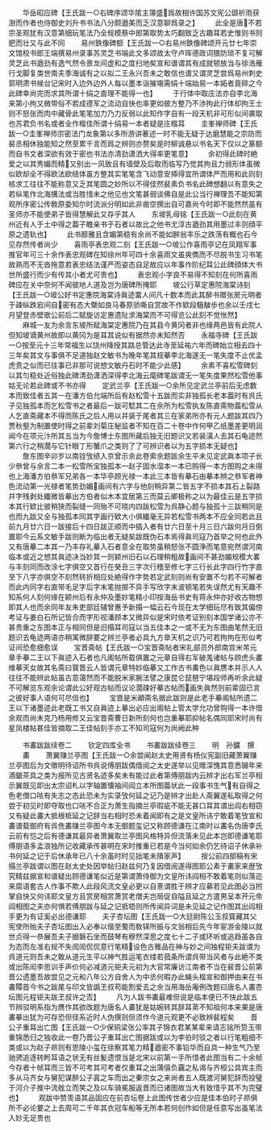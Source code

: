 <!-- { "loadSidebar": true } -->
　　华岳昭应碑【王氏跋一○右碑序颂华隂主簿盛爲故相许国苏文宪公颋祈雨获澍而作者也侍御史刘升书书法八分颇遒美而乏汉意聊爲录之】
　　此全是唐不若宗圣观犹有汉意第细玩笔法乃全规模蔡中郎第取势太巧翻致乏古趣耳若史惟则书则肥而壮又与此不同
　　易州鉄像碑额【王氏跋一○右易州鉄像碑颂开元廿七年崇文馆校书郎王端撰易州录事苏灵芝书端此文多颂故太守卢晖德政词猥防琐不复可解灵芝此书遒劲有逸气然令景龙间虚和之度扫地矣宣和谱谓其有成就顿放当与徐浩雁行戈脚复类世南夫季海诚有之以拟二王永兴吾未之敢信也谱又谓灵芝尝爲易州刺史郭明肃书候台记宋时入边外边外人每以墨本诣摧塲需绢十端始易一本妬者竟碎之今此碑幸尚完而求其所谓十绢之直理不能得一也】
　　于行体中取庄法亦自李北海来第小拘又微带俗不若成德军之流动自快也率更如彼方整乃不渉拘此行体却拘王士则不怒张而肉中藏骨此笔笔加力乃力反弱以此知作字自有一段天机非可形似间袭取也苏君负书名或者全作楷佳所谓十绢易一本者疑是庄楷耳
　　圭峯禅师碑【王氏跋一○圭峯禅师宗密法门龙象第以多所游讲著述一时不能无疑于达磨慧能之宗防而裴丞相休独能知之然至累千言而爲之辨则亦赘矣是时柳诚悬以书名天下仅以之篆额而自书文者深欲有效于密也书法亦清劲潇洒大得率更笔意】
　　余初得此碑时絶爱之以其秀媚而精又别出一风致且有墙壁及后取而临写乃觉其拘且力弱形体虽微似欧却全不得欧法欧结体虽方整其实笔笔含飞动意安揷得宜所谓体严而用和此则刻核求工往往不能称意又乏其笔圆之妙所以不得佳然裴素负书名此碑想翻以有意失之若纵笔作北海搆法或当胜惜未之他见也文笔甚弱谈佛自是此公当行禅理吾不能知第观所序密公传敎原委知尔时流派分明如此非凿空撰出自可嘉尚今时即不能然然虽有圣师亦不能使弟子皆得慧解此又存乎其人
　　东坡乳母铭【王氏跋一○此刻在黄州近有人于土中得之葢子瞻亲书于石者以故比之他书尤淳古遒劲其用墨过丰则顔平原之遗轨也】
　　此书醇雅且含媚第稳有余尚不能如醉翁丰乐之跌荡有概也石今见存然传者尚少
　　喜雨亭表忠观二刻【王氏跋一○坡公作喜雨亭记在凤翔军事推官年可三十余作表忠观碑在知徐州年可四十余喜雨文虽爽儁而不尽脱书生习书笔故熟而不无沓拖意若表忠结法谨严而姿态自足故应以年事作阶纪耳公此碑顔体大书世所盛行而少有传其小者尤可贵也】
　　表忠观小字良不易得不知刻在何所喜雨碑应在关中奈何不闻彼地人道及岂为唐碑所掩耶
　　坡公行草定惠院海棠诗刻【王氏跋一○坡公好书定惠院海棠诗眞迹畱人间凡十数本而此其醉书赠张房元明者于疎纵跌宕间自密有态大槩如良马春原骄嘶自赏故不作欵段騀駊歩也余以壬戌七月望登赤壁歌公前后二赋旋访定惠遗阯求海棠而不可得览公此刻不觉怅然】
　　麻城一友为余言东坡所赋海棠定惠院乃在其县今黄冈者非也缘两邑皆有此院人但知坡谪黄州故即以黄冈为是耳其说似有据然亦未知然否
　　永福寺碑【王氏跋一○按至元十三年常福生以饶州降授其路总管达此寺至延祐六年而碑始立相去四十三年矣其文与事俱不足道独赵文敏书为晚年笔其规摹李北海遂无一笔失度不止优孟虎贲之似而已往事已非那可说想文敏丹石时不能少此感】
　　余素不喜松雪碑刻以其匀稳处近俗独此碑清劲潇洒深得李北海云麾碑笔跋谓无一笔失度果然松雪他事姑无论若此碑或不书亦得
　　定武兰亭【王氏跋一○余所见定武兰亭前后无虑数本而致佳者五其一在潘方伯允端所后有赵松雪十五跋而实非独孤长老本葢时有呉氏子见独孤本而乞松雪书之者最后一跋可騐其二在余所为松雪执友陈直斋物葢松雪从人乞直斋藏本不得而陈氏之后人用以并装于尾者其三在家弟所亦有元人题跋其四乃贾秋壑为制置使时得之前辈刘菊庄秘监者不知在百二十卷中作何甲乙纸墨差更明润闻今在项元汴所其五当为今詹博士东图所藏后独无旧题识又若装潢人去其石龟迹然第六行之稍濶与它针眼丁形蟹爪之类则了了可辨识者以为五字损本无疑也】
　　詹东图辛卯岁以南铨攷绩入京曾示余此卷索余题跋余生平未见定武眞本项子长少叅曾与余言二本一松雪所宝独孤本一赵子固水湿本一本已购得一本方图购之未得也上海潘方伯叅军兄弟各一本华亭顾光禄一本此三本皆有摹石由摹本辨之叅军者神色流动第一光禄者笔势劲媚画间有六字与他刻稍异第二皆五字不损本其石上裂路幷字残剥处纎微皆摹出方伯者似木本宜居第三而莫云卿极称之以为最佳云是五字损本其行欵比彼稍狭而裂缝一同殆不可晓内四跋松雪为呉静心题与独孤十三跋稍同是也而九跋又全与独孤本同其字画行欵大小俱纎毫无异若松雪书两本不应全同若此且前九月廿六日一跋接后十四日跋正顺而中插入者有廿六日至十月三日六跋何月日倒置耶今云系文敏手跋则断为临出者无疑矣跋既伪石本焉得眞司寇乃首举之何也此外又有唐摹二本其一乃丰存礼摹入石者意全在取势虽稍怒张不圆浄而笔意宛然谓河南临本或近之想其眞迹决当妙其一则颖州旧石以石理稍粗故画间不甚劲媚规模大畧与丰刻同而改涂七字俱空又首行在癸丑三字次行稽至修七字三行长此字四行竹字直至下八字亦俱空不刻然转折相应处絶得作字势若定武刻则尚有安置不匀若不可解者而此内同字右直带毛足字后字末笔抛掷不异手写欣字末波顿笔若失误然尤有天趣不知系何人刻何缘在颖州后有永仲及墨妙笔精小印按海岳书史有蒋永仲亦好收古物想即其人也而余同年友朱吏部廷辅曾惠予新搨一幅云石今现在太学细玩尽有致其偏傍考证与姜白石所记皆合而字形视潘顾本又微异似是宋时依考证别刻本国学诸公亦不甚贵重之东图本正与相同但是旧搨耳司寇以当五佳本之一或不无为东图曲笔然无旧题识去龟迹两语亦稍寓微辞要之辨兰亭者必具九方臯天机之识乃可若拘拘在形似考证间恐愈细愈误
　　宝晋斋帖【王氏跋一○宝晋斋帖者宋礼部员外郎南宫米芾元章手摹二王以下眞迹入石者也凡阁帖所载俱置之元章自得右军破羗诸帖与顾虎头畵维摹天女故其名斋曰寳晋云人皆谓元章特妙临摹又工作古书畵色以眞赝本并示人人往往不能辨此帖虽古意蔼然而不能脱米家腕法譬之康昆仑琵琶宁堪段师再听余此疑不可解览东观余论谓此公好观古帖而议论濶疎好摹古帖而画失眞然则前辈固已言之彼好事人语何可尽信也】
　　宝晋是米顚斋名据此跋则是此老手摹阁帖所遗二王以下诸墨迹此老既工书又自眞迹上摹出必应出阁帖上管太学允功曾购得一本许借余观而尚未克乃杨用修又云宝晋斋曹日新所刻何也岂重摹耶抑帖名偶同耶宋时尚有星凤楼帖甚佳皆摘取二王佳帖刻手亦工不知司寇何为尚阙此种

　　书畵跋跋续卷二
　　钦定四库全书
　　书畵跋跋续卷三
　　明　孙鑛　撰
　　畵
　　萧翼赚兰亭图【王氏跋一○余尝闻赵太史用贤有杨仪宪副旧藏萧翼赚兰亭图后为文徴明待诏所书呉说傅朋跋偶借阅之太史遂举以见赠深愧其意悉辍年来酒鎗茶具之类为报所见古贤名迹多矣未有能过此者第傅朋跋内云辨才出右军兰亭相示翼既见即出太宗诏札以字轴置懐袖间阎立本所图葢状此一段事书生气有自得之色老僧口呿有失志之态此恐未为实录攷何延之记乃是辨才出赴人斋翼遂私取得之何尝于初见时即夺取也口呿不合正为萧生指摘兰亭瑕疵不能无甚口耳其谓出阎右相窃又有疑此畵大抵根柢延之记辞当右相时恐未着闻即有之是文皇所讳宁敢着笔攷宣和畵谱载御府有呉侁畵赚兰亭图今本无御题玺记又称顾德谦在江南时以畵名伪唐李氏云前有恺之后有德谦其最异者萧翼取兰亭图风格特异但流落未见此本岂即德谦笔耶傅朋语多孟浪独所记收藏承传甚明在宋时推重已若是今当何如余仍乞待诏子休承补书何延之记于后休承年已八十余虽时时见拙笔未隤家声】
　　按公前四部稿有宋搨兰亭跋谓以图在赵太史处因举帖归赵兹何乃复因借阅遂得图耶公素于畵家来歴攷究精兹据宣和谱疑出顾德谦笔似近是第谓萧侍御为文皇所讳阎相不敢着笔则似落迩来腐语套古人作事不欺人此段风流文皇必更以自憙谓胜于辨才应募若见此图必当拊掌自快又何讳耶文皇方且赏房相赏萧赏老僧夫岂局促自隘且延之方遣男呈本开元帝阎相图之夫亦何惧若傅朋跋与延之记抵牾则所传闻异词是未见延之记作图其出阎相手更为有证奚必出德谦耶
　　夫子杏坛图【王氏跋一○大廷尉陈公玉叔寳藏其父宪使所贻夫子杏坛图出入必奉以偕至蜀而敎铎所振与文翁相后先今年宦游金陵以就世贞得一恭展吾夫子据磐石坐而鼓琴有穆然深思之度七十二子或环听或追趋虽各自为态而左准右规不失訚訚侃侃意行笔精设色古雅品在神与妙之间独程钜夫跋谓为呉道元则吾未之敢从道元生平以神气胜运笔衣缕若菰条所谓呉带当风者与此絶不类或出陈闳李思训手声价何必减道元钜夫元初为大官常廉访江南者不当在裴晋公前第晋公遗墨吾故尝见之元和八年公方自舍人为中丞何暇办此蝇头楷宣和御押由来在书畵贉首今书之跋尾与印文皆譌玊叔苟能割爱去之余当用海岳庵例改题曰唐名人畵杏坛图元程钜夫跋玊叔许之否】
　　凡为人跋书畵最难但说是临本便已不快此跋五节辨驳明系指为赝作其欲改题为唐名人畵犹是姑婉转其辞耳苐不知祖何本来果是唐畵摹出犹为可存恐但径系近时人伪撰则但须作今道元观更不必致辨裴程矣
　　晋公子重耳出亡图【王氏跋一○少保铜梁张公率其子锦衣君某某辈来请志铭所贽玉带重锦悉归之独收此一卷乃晋公子重耳出亡图据跋或以为李伯时驳之者以行笔粗细不类或以为赵子昻则有思陵小玺在徐察其笔力精遒密不事铅华而自具一种生气乃至驰骋追逐转盻耳语之状无有丝髪遗恨当是北宋以前第一手所惜者此图当有二十余帧今存者十帧耳而三皆不可考其可考者仅重耳之出蒲僖负覊之私谒与齐桓公具宾主而多从马齐女与舅犯谋醉公子寘之车而出之秦宗女之来尚者五人既渡河舅犯辞而投璧于河介子推中流舷立而笑之及以车骑冕服返晋而已诸图故当大有致惜乎其不为完璧也】
　　观跋中赞羡语其品固应在前杏坛卷上此图传世者少应是佳本伯时子昻俱所不必论要之上去周可二千年其衣冠车船等无所本若何创作如但是任意写出虽笔法入妙无足贵也
